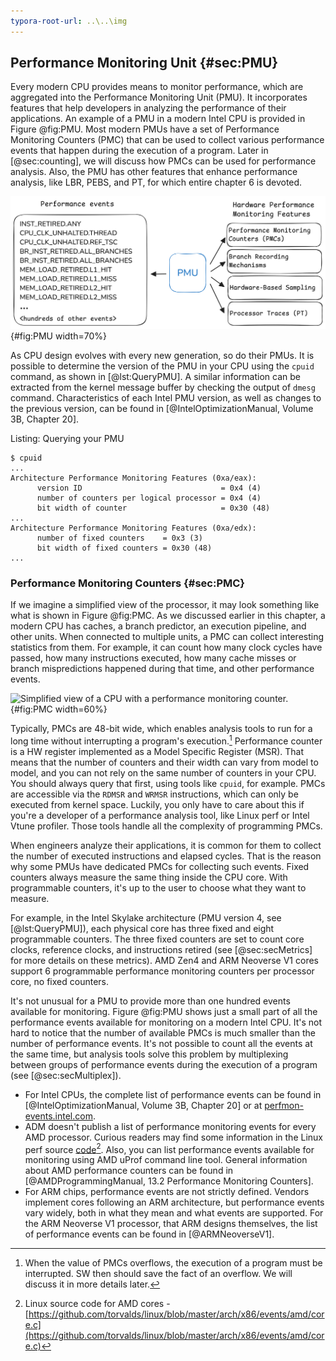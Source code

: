 ```yaml
---
typora-root-url: ..\..\img
---
```


## Performance Monitoring Unit {#sec:PMU}

Every modern CPU provides means to monitor performance, which are aggregated into the Performance Monitoring Unit (PMU). It incorporates features that help developers in analyzing the performance of their applications. An example of a PMU in a modern Intel CPU is provided in Figure @fig:PMU. Most modern PMUs have a set of Performance Monitoring Counters (PMC) that can be used to collect various performance events that happen during the execution of a program. Later in [@sec:counting], we will discuss how PMCs can be used for performance analysis. Also, the PMU has other features that enhance performance analysis, like LBR, PEBS, and PT, for which entire chapter 6 is devoted.

![Performance Monitoring Unit of a modern Intel CPU.](../../img/uarch/PMU.png){#fig:PMU width=70%}

As CPU design evolves with every new generation, so do their PMUs. It is possible to determine the version of the PMU in your CPU using the `cpuid` command, as shown in [@lst:QueryPMU]. A similar information can be extracted from the kernel message buffer by checking the output of `dmesg` command. Characteristics of each Intel PMU version, as well as changes to the previous version, can be found in [@IntelOptimizationManual, Volume 3B, Chapter 20].

Listing: Querying your PMU

~~~~ {#lst:QueryPMU .bash}
$ cpuid
...
Architecture Performance Monitoring Features (0xa/eax):
      version ID                               = 0x4 (4)
      number of counters per logical processor = 0x4 (4)
      bit width of counter                     = 0x30 (48)
...
Architecture Performance Monitoring Features (0xa/edx):
      number of fixed counters    = 0x3 (3)
      bit width of fixed counters = 0x30 (48)
...
~~~~~~~~~~~~~~~~~~~~~~~~~~~~~~~~~~~~~~~~~~~~~~~~~

### Performance Monitoring Counters {#sec:PMC}

If we imagine a simplified view of the processor, it may look something like what is shown in Figure @fig:PMC. As we discussed earlier in this chapter, a modern CPU has caches, a branch predictor, an execution pipeline, and other units. When connected to multiple units, a PMC can collect interesting statistics from them. For example, it can count how many clock cycles have passed, how many instructions executed, how many cache misses or branch mispredictions happened during that time, and other performance events.

![Simplified view of a CPU with a performance monitoring counter.](../../img/uarch/PMC.png){#fig:PMC width=60%}

Typically, PMCs are 48-bit wide, which enables analysis tools to run for a long time without interrupting a program's execution.[^2] Performance counter is a HW register implemented as a Model Specific Register (MSR). That means that the number of counters and their width can vary from model to model, and you can not rely on the same number of counters in your CPU. You should always query that first, using tools like `cpuid`, for example. PMCs are accessible via the `RDMSR` and `WRMSR` instructions, which can only be executed from kernel space. Luckily, you only have to care about this if you're a developer of a performance analysis tool, like Linux perf or Intel Vtune profiler. Those tools handle all the complexity of programming PMCs.

When engineers analyze their applications, it is common for them to collect the number of executed instructions and elapsed cycles. That is the reason why some PMUs have dedicated PMCs for collecting such events. Fixed counters always measure the same thing inside the CPU core. With programmable counters, it's up to the user to choose what they want to measure. 

For example, in the Intel Skylake architecture (PMU version 4, see [@lst:QueryPMU]), each physical core has three fixed and eight programmable counters. The three fixed counters are set to count core clocks, reference clocks, and instructions retired (see [@sec:secMetrics] for more details on these metrics). AMD Zen4 and ARM Neoverse V1 cores support 6 programmable performance monitoring counters per processor core, no fixed counters.

It's not unusual for a PMU to provide more than one hundred events available for monitoring. Figure @fig:PMU shows just a small part of all the performance events available for monitoring on a modern Intel CPU. It's not hard to notice that the number of available PMCs is much smaller than the number of performance events. It's not possible to count all the events at the same time, but analysis tools solve this problem by multiplexing between groups of performance events during the execution of a program (see [@sec:secMultiplex]).

- For Intel CPUs, the complete list of performance events can be found in [@IntelOptimizationManual, Volume 3B, Chapter 20] or at [perfmon-events.intel.com](https://perfmon-events.intel.com/). 
- ADM doesn't publish a list of performance monitoring events for every AMD processor. Curious readers may find some information in the Linux perf source [code](https://github.com/torvalds/linux/blob/master/arch/x86/events/amd/core.c)[^3]. Also, you can list performance events available for monitoring using AMD uProf command line tool. General information about AMD performance counters can be found in [@AMDProgrammingManual, 13.2 Performance Monitoring Counters].
- For ARM chips, performance events are not strictly defined. Vendors implement cores following an ARM architecture, but performance events vary widely, both in what they mean and what events are supported. For the ARM Neoverse V1 processor, that ARM designs themselves, the list of performance events can be found in [@ARMNeoverseV1].

[^2]: When the value of PMCs overflows, the execution of a program must be interrupted. SW then should save the fact of an overflow. We will discuss it in more details later.
[^3]: Linux source code for AMD cores - [https://github.com/torvalds/linux/blob/master/arch/x86/events/amd/core.c](https://github.com/torvalds/linux/blob/master/arch/x86/events/amd/core.c)